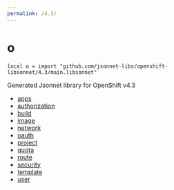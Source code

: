 ```yaml
---
permalink: /4.3/
---
```


# o

```jsonnet
local o = import "github.com/jsonnet-libs/openshift-libsonnet/4.3/main.libsonnet"
```

Generated Jsonnet library for OpenShift v4.3

* [apps](apps/index.md)
* [authorization](authorization/index.md)
* [build](build/index.md)
* [image](image/index.md)
* [network](network/index.md)
* [oauth](oauth/index.md)
* [project](project/index.md)
* [quota](quota/index.md)
* [route](route/index.md)
* [security](security/index.md)
* [template](template/index.md)
* [user](user/index.md)